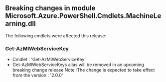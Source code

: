 ## Breaking changes in module Microsoft.Azure.PowerShell.Cmdlets.MachineLearning.dll

 The following cmdlets were affected this release:




### **Get-AzMlWebServiceKey**
 - Cmdlet : 'Get-AzMlWebServiceKey'
 - Get-AzMlWebServiceKeys alias will be removed in an upcoming breaking change release
Note :The change is expected to take effect from the version :  '2.0.0'





